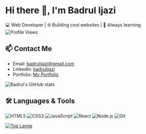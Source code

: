 # Hi there 👋, I'm Badrul Ijazi

💻 Web Developer | 🌐 Building cool websites | 🚀 Always learning
<br/>
![Profile Views](https://komarev.com/ghpvc/?username=D4NG02&label=Profile%20views&color=0e75b6&style=flat)

## 📫 Contact Me
- Email: badrulijazi@gmail.com
- LinkedIn: [badrulijazi](https://www.linkedin.com/in/badrulijazi/)
- Portfolio: [My Portfolio](https://badrulijazi.com/)

![Badrul's GitHub stats](https://github-readme-stats.vercel.app/api?username=D4NG02&show_icons=true)

## 🛠️ Languages & Tools
![HTML5](https://img.shields.io/badge/HTML5-E34F26?style=flat&logo=html5&logoColor=white)
![CSS3](https://img.shields.io/badge/CSS3-1572B6?style=flat&logo=css3&logoColor=white)
![JavaScript](https://img.shields.io/badge/JavaScript-F7DF1E?style=flat&logo=javascript&logoColor=black)
![React](https://img.shields.io/badge/React-20232A?style=flat&logo=react&logoColor=61DAFB)
![Node.js](https://img.shields.io/badge/Node.js-339933?style=flat&logo=nodedotjs&logoColor=white)
![Git](https://img.shields.io/badge/Git-F05032?style=flat&logo=git&logoColor=white)

[![Top Langs](https://github-readme-stats.vercel.app/api/top-langs/?username=D4NG02&layout=compact&langs_count=8&theme=default)](https://github.com/anuraghazra/github-readme-stats)
